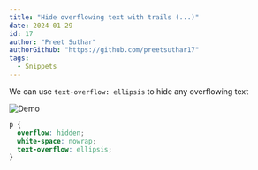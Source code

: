 ```yaml
---
title: "Hide overflowing text with trails (...)"
date: 2024-01-29
id: 17
author: "Preet Suthar"
authorGithub: "https://github.com/preetsuthar17"
tags:
  - Snippets
---
```


We can use `text-overflow: ellipsis` to hide any overflowing text

![Demo](https://i.imgur.com/IpRLe5m.gif)

```css
p {
  overflow: hidden;
  white-space: nowrap;
  text-overflow: ellipsis;
}
```
